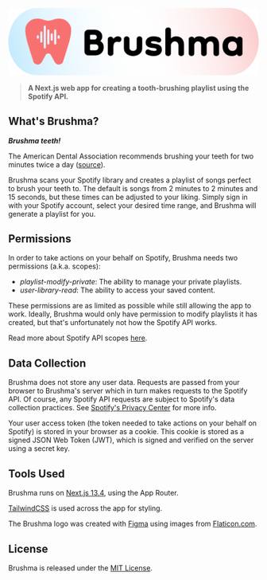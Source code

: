 <p align="center">
  <img src="src/assets/pill_logo.svg" alt="Brushma"/>
</p>

> __A Next.js web app for creating a tooth-brushing playlist using the Spotify API.__

## What's Brushma?

___Brushma teeth!___

The American Dental Association recommends brushing your teeth for two minutes twice a day ([source](https://www.ada.org/resources/research/science-and-research-institute/oral-health-topics/toothbrushes)).

Brushma scans your Spotify library and creates a playlist of songs perfect to brush your teeth to.
The default is songs from 2 minutes to 2 minutes and 15 seconds, but these times can be adjusted to your liking.
Simply sign in with your Spotify account, select your desired time range, and Brushma will generate a playlist for you.

## Permissions

In order to take actions on your behalf on Spotify, Brushma needs two permissions (a.k.a. scopes):
  - _playlist-modify-private_: The ability to manage your private playlists.
  - _user-library-read_: The ability to access your saved content.

These permissions are as limited as possible while still allowing the app to work.
Ideally, Brushma would only have permission to modify playlists it has created, but that's unfortunately not how the Spotify API works.

Read more about Spotify API scopes [here](https://developer.spotify.com/documentation/web-api/concepts/scopes).

## Data Collection

Brushma does not store any user data.
Requests are passed from your browser to Brushma's server which in turn makes requests to the Spotify API.
Of course, any Spotify API requests are subject to Spotify's data collection practices. See [Spotify's Privacy Center](https://www.spotify.com/us/privacy) for more info. 

Your user access token (the token needed to take actions on your behalf on Spotify) is stored in your browser as a cookie.
This cookie is stored as a signed JSON Web Token (JWT), which is signed and verified on the server using a secret key.

## Tools Used

Brushma runs on [Next.js 13.4](https://nextjs.org/blog/next-13-4), using the App Router.

[TailwindCSS](https://tailwindcss.com/) is used across the app for styling.

The Brushma logo was created with [Figma](https://www.figma.com/) using images from [Flaticon.com](https://www.flaticon.com).

## License
Brushma is released under the [MIT License](/LICENSE.md).